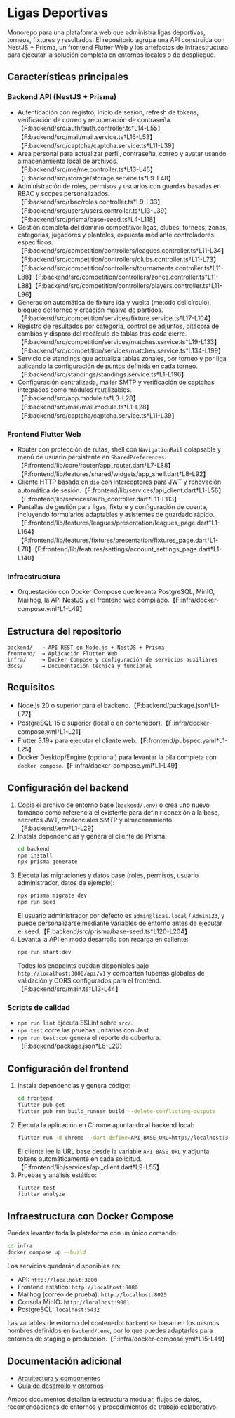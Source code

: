 # Ligas Deportivas

Monorepo para una plataforma web que administra ligas deportivas, torneos, fixtures y resultados. El repositorio agrupa una API construida con NestJS + Prisma, un frontend Flutter Web y los artefactos de infraestructura para ejecutar la solución completa en entornos locales o de despliegue.

## Características principales

### Backend API (NestJS + Prisma)
- Autenticación con registro, inicio de sesión, refresh de tokens, verificación de correo y recuperación de contraseña.【F:backend/src/auth/auth.controller.ts†L14-L55】【F:backend/src/mail/mail.service.ts†L16-L53】【F:backend/src/captcha/captcha.service.ts†L11-L39】
- Área personal para actualizar perfil, contraseña, correo y avatar usando almacenamiento local de archivos.【F:backend/src/me/me.controller.ts†L13-L45】【F:backend/src/storage/storage.service.ts†L9-L48】
- Administración de roles, permisos y usuarios con guardas basadas en RBAC y scopes personalizados.【F:backend/src/rbac/roles.controller.ts†L9-L33】【F:backend/src/users/users.controller.ts†L13-L39】【F:backend/src/prisma/base-seed.ts†L4-L118】
- Gestión completa del dominio competitivo: ligas, clubes, torneos, zonas, categorías, jugadores y planteles, expuesta mediante controladores específicos.【F:backend/src/competition/controllers/leagues.controller.ts†L11-L34】【F:backend/src/competition/controllers/clubs.controller.ts†L11-L73】【F:backend/src/competition/controllers/tournaments.controller.ts†L11-L88】【F:backend/src/competition/controllers/zones.controller.ts†L11-L88】【F:backend/src/competition/controllers/players.controller.ts†L11-L96】
- Generación automática de fixture ida y vuelta (método del círculo), bloqueo del torneo y creación masiva de partidos.【F:backend/src/competition/services/fixture.service.ts†L17-L104】
- Registro de resultados por categoría, control de adjuntos, bitácora de cambios y disparo del recálculo de tablas tras cada cierre.【F:backend/src/competition/services/matches.service.ts†L19-L133】【F:backend/src/competition/services/matches.service.ts†L134-L199】
- Servicio de standings que actualiza tablas zonales, por torneo y por liga aplicando la configuración de puntos definida en cada torneo.【F:backend/src/standings/standings.service.ts†L1-L196】
- Configuración centralizada, mailer SMTP y verificación de captchas integrados como módulos reutilizables.【F:backend/src/app.module.ts†L3-L28】【F:backend/src/mail/mail.module.ts†L1-L28】【F:backend/src/captcha/captcha.service.ts†L11-L39】

### Frontend Flutter Web
- Router con protección de rutas, shell con `NavigationRail` colapsable y menú de usuario persistente en `SharedPreferences`.【F:frontend/lib/core/router/app_router.dart†L7-L88】【F:frontend/lib/features/shared/widgets/app_shell.dart†L8-L92】
- Cliente HTTP basado en `dio` con interceptores para JWT y renovación automática de sesión.【F:frontend/lib/services/api_client.dart†L1-L56】【F:frontend/lib/services/auth_controller.dart†L11-L113】
- Pantallas de gestión para ligas, fixture y configuración de cuenta, incluyendo formularios adaptables y asistentes de guardado rápido.【F:frontend/lib/features/leagues/presentation/leagues_page.dart†L1-L164】【F:frontend/lib/features/fixtures/presentation/fixtures_page.dart†L1-L78】【F:frontend/lib/features/settings/account_settings_page.dart†L1-L140】

### Infraestructura
- Orquestación con Docker Compose que levanta PostgreSQL, MinIO, Mailhog, la API NestJS y el frontend web compilado.【F:infra/docker-compose.yml†L1-L49】

## Estructura del repositorio

```
backend/   → API REST en Node.js + NestJS + Prisma
frontend/  → Aplicación Flutter Web
infra/     → Docker Compose y configuración de servicios auxiliares
docs/      → Documentación técnica y funcional
```

## Requisitos

- Node.js 20 o superior para el backend.【F:backend/package.json†L1-L77】
- PostgreSQL 15 o superior (local o en contenedor).【F:infra/docker-compose.yml†L1-L21】
- Flutter 3.19+ para ejecutar el cliente web.【F:frontend/pubspec.yaml†L1-L25】
- Docker Desktop/Engine (opcional) para levantar la pila completa con `docker compose`.【F:infra/docker-compose.yml†L1-L49】

## Configuración del backend

1. Copia el archivo de entorno base (`backend/.env`) o crea uno nuevo tomando como referencia el existente para definir conexión a la base, secretos JWT, credenciales SMTP y almacenamiento.【F:backend/.env†L1-L29】
2. Instala dependencias y genera el cliente de Prisma:
   ```bash
   cd backend
   npm install
   npx prisma generate
   ```
3. Ejecuta las migraciones y datos base (roles, permisos, usuario administrador, datos de ejemplo):
   ```bash
   npx prisma migrate dev
   npm run seed
   ```
   El usuario administrador por defecto es `admin@ligas.local` / `Admin123`, y puede personalizarse mediante variables de entorno antes de ejecutar el seed.【F:backend/src/prisma/base-seed.ts†L120-L204】
4. Levanta la API en modo desarrollo con recarga en caliente:
   ```bash
   npm run start:dev
   ```
   Todos los endpoints quedan disponibles bajo `http://localhost:3000/api/v1` y comparten tuberías globales de validación y CORS configurados para el frontend.【F:backend/src/main.ts†L13-L44】

### Scripts de calidad

- `npm run lint` ejecuta ESLint sobre `src/`.
- `npm test` corre las pruebas unitarias con Jest.
- `npm run test:cov` genera el reporte de cobertura.【F:backend/package.json†L6-L20】

## Configuración del frontend

1. Instala dependencias y genera código:
   ```bash
   cd frontend
   flutter pub get
   flutter pub run build_runner build --delete-conflicting-outputs
   ```
2. Ejecuta la aplicación en Chrome apuntando al backend local:
   ```bash
   flutter run -d chrome --dart-define=API_BASE_URL=http://localhost:3000/api/v1
   ```
   El cliente lee la URL base desde la variable `API_BASE_URL` y adjunta tokens automáticamente en cada solicitud.【F:frontend/lib/services/api_client.dart†L9-L55】
3. Pruebas y análisis estático:
   ```bash
   flutter test
   flutter analyze
   ```

## Infraestructura con Docker Compose

Puedes levantar toda la plataforma con un único comando:

```bash
cd infra
docker compose up --build
```

Los servicios quedarán disponibles en:
- API: `http://localhost:3000`
- Frontend estático: `http://localhost:8080`
- Mailhog (correo de prueba): `http://localhost:8025`
- Consola MinIO: `http://localhost:9001`
- PostgreSQL: `localhost:5432`

Las variables de entorno del contenedor `backend` se basan en los mismos nombres definidos en `backend/.env`, por lo que puedes adaptarlas para entornos de staging o producción.【F:infra/docker-compose.yml†L15-L49】

## Documentación adicional

- [Arquitectura y componentes](docs/architecture.md)
- [Guía de desarrollo y entornos](docs/desarrollo-entornos.md)

Ambos documentos detallan la estructura modular, flujos de datos, recomendaciones de entornos y procedimientos de trabajo colaborativo.
